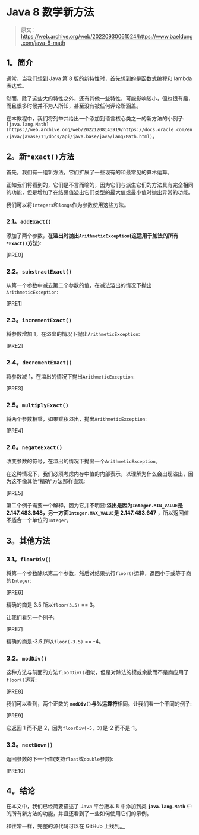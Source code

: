 # Java 8 数学新方法

> 原文：<https://web.archive.org/web/20220930061024/https://www.baeldung.com/java-8-math>

## **1。简介**

通常，当我们想到 Java 第 8 版的新特性时，首先想到的是函数式编程和 lambda 表达式。

然而，除了这些大的特性之外，还有其他一些特性，可能影响较小，但也很有趣，而且很多时候并不为人所知，甚至没有被任何评论所涵盖。

在本教程中，我们将列举并给出一个添加到语言核心类之一的新方法的小例子:`[java.lang.Math](https://web.archive.org/web/20221208143919/https://docs.oracle.com/en/java/javase/11/docs/api/java.base/java/lang/Math.html)`。

## **2。新`*exact()`方法**

首先，我们有一组新方法，它们扩展了一些现有的和最常见的算术运算。

正如我们将看到的，它们是不言而喻的，因为它们与派生它们的方法具有完全相同的功能，但是增加了在结果值溢出它们类型的最大值或最小值时抛出异常的功能。

我们可以将`integers`和`longs`作为参数使用这些方法。

### **2.1。`addExact()`**

添加了两个参数，**在溢出时抛出`ArithmeticException`(这适用于加法的所有`*Exact()`方法)**:

[PRE0]

### **2.2。`substractExact()`**

从第一个参数中减去第二个参数的值，在减法溢出的情况下抛出`ArithmeticException`:

[PRE1]

### **2.3。`incrementExact()`**

将参数增加 1，在溢出的情况下抛出`ArithmeticException`:

[PRE2]

### **2.4。`decrementExact()`**

将参数减 1，在溢出的情况下抛出`ArithmeticException`:

[PRE3]

### **2.5。`multiplyExact()`**

将两个参数相乘，如果乘积溢出，抛出`ArithmeticException`:

[PRE4]

### **2.6。`negateExact()`**

改变参数的符号，在溢出的情况下抛出一个`ArithmeticException`。

在这种情况下，我们必须考虑内存中值的内部表示，以理解为什么会出现溢出，因为这不像其他“精确”方法那样直观:

[PRE5]

第二个例子需要一个解释，因为它并不明显:**溢出是因为`Integer.MIN_VALUE`是 2.147.483.648，另一方面`Integer.MAX_VALUE`是 2.147.483.647** ，所以返回值不适合一个单位的`Integer`。

## **3。其他方法**

### **3.1。`floorDiv()`**

将第一个参数除以第二个参数，然后对结果执行`floor()`运算，返回小于或等于商的`Integer`:

[PRE6]

精确的商是 3.5 所以`floor(3.5)` == 3。

让我们看另一个例子:

[PRE7]

精确的商是-3.5 所以`floor(-3.5)` == -4。

### **3.2。`modDiv()`**

这种方法与前面的方法`floorDiv()`相似，但是对除法的模或余数而不是商应用了`floor()`运算:

[PRE8]

我们可以看到，两个正数的 **`modDiv()`与%运算符**相同。让我们看一个不同的例子:

[PRE9]

它返回 1 而不是 2，因为`floorDiv(-5, 3)`是-2 而不是-1。

### **3.3。`nextDown()`**

返回参数的下一个值(支持`float`或`double`参数):

[PRE10]

## **4。结论**

在本文中，我们已经简要描述了 Java 平台版本 8 中添加到类 **`java.lang.Math`** 中的所有新方法的功能，并且还看到了一些如何使用它们的示例。

和往常一样，完整的源代码可以在 GitHub 上找到[。](https://web.archive.org/web/20221208143919/https://github.com/eugenp/tutorials/tree/master/core-java-modules/core-java-lang-math)